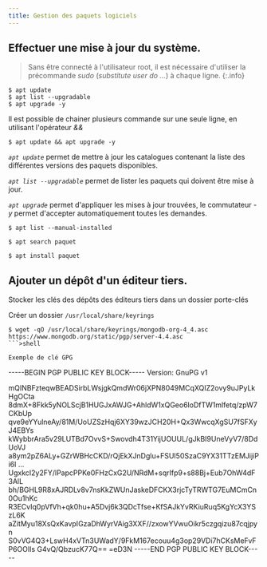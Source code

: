 ```yaml
---
title: Gestion des paquets logiciels
---
```


## Effectuer une mise à jour du système.

> Sans être connecté à l'utilisateur root, il est nécessaire d'utiliser la précommande _sudo_ (_substitute user do ..._) à chaque ligne.
{:.info}

```>shell
$ apt update
$ apt list --upgradable
$ apt upgrade -y
```
Il est possible de chainer plusieurs commande sur une seule ligne, en utilisant l'opérateur _&&_

```>shell
$ apt update && apt upgrade -y
```

_`apt update`_ permet de mettre à jour les catalogues contenant la liste des différentes versions des paquets disponibles.

_`apt list --upgradable`_ permet de lister les paquets qui doivent être mise à jour.

_`apt upgrade`_ permet d'appliquer les mises à jour trouvées, le commutateur _-y_ permet d'accepter automatiquement toutes les demandes.


```>shell
$ apt list --manual-installed
```

```>shell
$ apt search paquet
```


```>shell
$ apt install paquet
```

## Ajouter un dépôt d'un éditeur tiers.

Stocker les clés des dépôts des éditeurs tiers dans un dossier porte-clés

Créer un dossier `/usr/local/share/keyrings`

```>shell
$ wget -qO /usr/local/share/keyrings/mongodb-org-4_4.asc https://www.mongodb.org/static/pgp/server-4.4.asc
```>shell

Exemple de clé GPG

```
-----BEGIN PGP PUBLIC KEY BLOCK-----
Version: GnuPG v1

mQINBFzteqwBEADSirbLWsjgkQmdWr06jXPN8049MCqXQIZ2ovy9uJPyLkHgOCta
8dmX+8Fkk5yNOLScjB1HUGJxAWJG+AhldW1xQGeo6loDfTW1mlfetq/zpW7CKbUp
qve9eYYulneAy/81M/UoUZSzHqj6XY39wzJCH20H+Qx3WwcqXgSU7fSFXyJ4EBYs
kWybbrAra5v29LUTBd7OvvS+Swovdh4T31YijUOUUL/gJkBI9UneVyV7/8DdUoVJ
a8ym2pZ6ALy+GZrWBHcCKD/rQjEkXJnDglu+FSUI50SzaC9YX31TTzEMJijiPi6I
...
UgxkcI2y2FY/lPapcPPKe0FHzCxG2U/NRdM+sqrIfp9+s88Bj+Eub7OhW4dF3AlL
bh/BGHL9R8xAJRDLv8v7nsKkZWUnJaskeDFCKX3rjcTyTRWTG7EuMCmCn0Ou1hKc
R3ECvIq0pVfVh+qk0hu+A5Dvj6k3QDcTfse+KfSAJkYvRKiuRuq5KgYcX3YSzL6K
aZitMyu18XsQxKavpIGzaDhWyrVAig3XXF//zxowYVwuOikr5czgqizu87cqjpyn
S0vVG4Q3+LswH4xVTn3UWadY/9FkM167ecouu4g3op29VDi7hCKsMeFvFP6OOIls
G4vQ/QbzucK77Q==
=eD3N
-----END PGP PUBLIC KEY BLOCK-----
```
